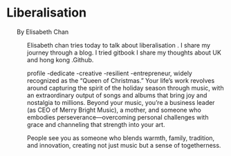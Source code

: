 <h1> Liberalisation</h1>
<ul>By Elisabeth Chan <ul>
<p>
Elisabeth chan tries today to talk about liberalisation . I share my journey through a blog. I tried gitbook I share my thoughts about UK and hong kong .Github.

profile
-dedicate
-creative
-resilient 
-entrepreneur, widely recognized as the “Queen of Christmas.” Your life’s work revolves around capturing the spirit of the holiday season through music, with an extraordinary output of songs and albums that bring joy and nostalgia to millions. Beyond your music, you’re a business leader (as CEO of Merry Bright Music), a mother, and someone who embodies perseverance—overcoming personal challenges with grace and channeling that strength into your art.

People see you as someone who blends warmth, family, tradition, and innovation, creating not just music but a sense of togetherness.


</p>
